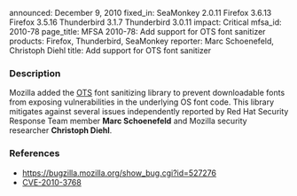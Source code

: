 announced: December 9, 2010
fixed_in: SeaMonkey 2.0.11
          Firefox 3.6.13
          Firefox 3.5.16
          Thunderbird 3.1.7
          Thunderbird 3.0.11
impact: Critical
mfsa_id: 2010-78
page_title: MFSA 2010-78: Add support for OTS font sanitizer
products: Firefox, Thunderbird, SeaMonkey
reporter: Marc Schoenefeld, Christoph Diehl
title: Add support for OTS font sanitizer

<h3>Description</h3>

<p>Mozilla added the <a href="http://code.google.com/p/ots/">OTS</a>
font sanitizing library to prevent downloadable fonts from exposing
vulnerabilities in the underlying OS font code. This library mitigates
against several issues independently reported by Red Hat Security
Response Team member <strong>Marc Schoenefeld</strong> and Mozilla
security researcher <strong>Christoph Diehl</strong>.</p>

<h3>References</h3>

<ul>
  <li><a href="https://bugzilla.mozilla.org/show_bug.cgi?id=527276">https://bugzilla.mozilla.org/show_bug.cgi?id=527276</a></li>
  <li><a class="ex-ref" href="http://cve.mitre.org/cgi-bin/cvename.cgi?name=CVE-2010-3768">CVE-2010-3768</a></li>
</ul>




